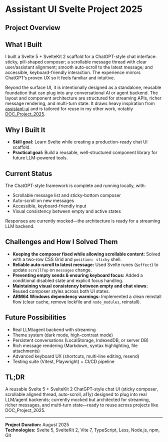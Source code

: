 # Assistant UI Svelte Project 2025

## Project Overview

## What I Built

I built a Svelte 5 + SvelteKit 2 scaffold for a ChatGPT-style chat interface: sticky, pill-shaped composer; a scrollable message thread with clear user/assistant alignment; smooth auto-scroll to the latest message; and accessible, keyboard-friendly interaction. The experience mirrors ChatGPT’s proven UX so it feels familiar and intuitive.

Beyond the surface UI, it is intentionally designed as a standalone, reusable foundation that can plug into any conversational AI or agent backend. The layout and component architecture are structured for streaming APIs, richer message rendering, and multi-turn state. It draws heavy inspiration from [assistant-ui](https://github.com/assistant-ui/assistant-ui) and is tailored for reuse in my other work, notably [DOC_Project_2025](https://github.com/bonbon-on-fire/DOC_Project_2025).

## Why I Built It

- **Skill goal:** Learn Svelte while creating a production-ready chat UI scaffold.  
- **Practical goal:** Build a reusable, well-structured component library for future LLM-powered tools.

## Current Status

The ChatGPT-style framework is complete and running locally, with:  

- Scrollable message list and sticky-bottom composer  
- Auto-scroll on new messages  
- Accessible, keyboard-friendly input  
- Visual consistency between empty and active states  

Responses are currently mocked—the architecture is ready for a streaming LLM backend.  

## Challenges and How I Solved Them

- **Keeping the composer fixed while allowing scrollable content:** Solved with a two-row CSS Grid and `position: sticky` shell.  
- **Reliable auto-scroll to latest message:** Used Svelte runes (`$effect`) to update `scrollTop` on `messages` change.
- **Preventing empty sends & ensuring keyboard focus:** Added a conditional disabled state and explicit focus handling.  
- **Maintaining visual consistency between empty and chat views:** Reused composer styles across both UI states.  
- **ARM64 Windows dependency warnings:** Implemented a clean reinstall flow (clear cache, remove lockfile and `node_modules`, reinstall).  

## Future Possibilities

- Real LLM/agent backend with streaming  
- Theme system (dark mode, high-contrast mode)  
- Persistent conversations (LocalStorage, IndexedDB, or server DB)  
- Rich message rendering (Markdown, syntax highlighting, file attachments)  
- Advanced keyboard UX (shortcuts, multi-line editing, resend)  
- Testing suite (Vitest, Playwright) + CI/CD pipeline  

## TL;DR

A reusable Svelte 5 + SvelteKit 2 ChatGPT-style chat UI (sticky composer, scrollable aligned thread, auto-scroll, a11y) designed to plug into real LLM/agent backends; currently mocked but architected for streaming, richer messages, and multi-turn state—ready to reuse across projects like DOC_Project_2025.

---

**Project Duration:** August 2025  
**Technologies:** Svelte 5, SvelteKit 2, Vite 7, TypeScript, Less, Node.js, npm, Git  
